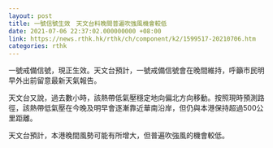 ```yaml
---
layout: post
title: 一號信號生效　天文台料晚間普遍吹強風機會較低
date: 2021-07-06 22:37:02.000000000 +08:00
link: https://news.rthk.hk/rthk/ch/component/k2/1599517-20210706.htm
categories: rthk
---
```


一號戒備信號，現正生效。天文台預計，一號戒備信號會在晚間維持，呼籲市民明早外出前留意最新天氣報告。

天文台又說，過去數小時，該熱帶低氣壓穩定地向偏北方向移動。按照現時預測路徑，該熱帶低氣壓在今晚及明早會逐漸靠近華南沿岸，但仍與本港保持超過500公里距離。

天文台預計，本港晚間風勢可能有所增大，但普遍吹強風的機會較低。
